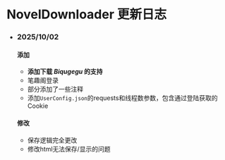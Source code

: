 # NovelDownloader 更新日志
- ### 2025/10/02
  #### 添加
    - **添加下载 *Biqugegu* 的支持**
    - 笔趣阁登录
    - 部分添加了一些注释
    - 添加`UserConfig.json`的requests和线程数参数，包含通过登陆获取的Cookie
  #### 修改
    - 保存逻辑完全更改
    - 修改html无法保存/显示的问题